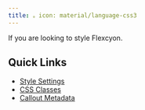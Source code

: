 ```yaml
---
title: 。icon: material/language-css3
---
```


If you are looking to style Flexcyon.

## Quick Links

- [Style Settings](./Style-Settings/index.md)
- [CSS Classes](./CSS-Classes/index.md)
- [Callout Metadata](./Callout-Metadata/index.md)


